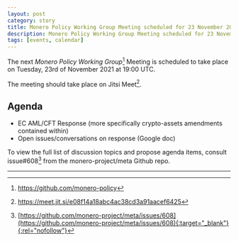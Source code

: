 ```yaml
---
layout: post
category: story
title: Monero Policy Working Group Meeting scheduled for 23 November 2021 1900 UTC
description: Monero Policy Working Group Meeting scheduled for 23 November 2021 1900 UTC on Jitsi.
tags: [events, calendar]
---
```


The next *Monero Policy Working Group*[^1] Meeting is scheduled to take place on Tuesday, 23rd of November 2021 at 19:00 UTC.

The meeting should take place on Jitsi Meet[^2].

## Agenda

- EC AML/CFT Response (more specifically crypto-assets amendments contained within)
- Open issues/conversations on response (Google doc)

To view the full list of discussion topics and propose agenda items, consult issue#608[^3] from the monero-project/meta Github repo.

---

[^1]: https://github.com/monero-policy
[^2]: https://meet.jit.si/e08f14a18abc4ac38cd3a91aacef6425
[^3]: [https://github.com/monero-project/meta/issues/608](https://github.com/monero-project/meta/issues/608){:target="_blank"}{:rel="nofollow"}
